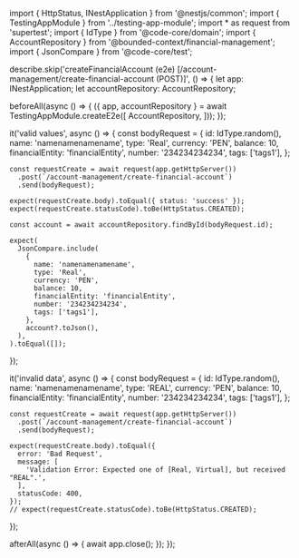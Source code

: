 import { HttpStatus, INestApplication } from '@nestjs/common';
import { TestingAppModule } from '../testing-app-module';
import \* as request from 'supertest';
import { IdType } from '@code-core/domain';
import { AccountRepository } from '@bounded-context/financial-management';
import { JsonCompare } from '@code-core/test';

describe.skip('createFinancialAccount (e2e) [/account-management/create-financial-account (POST)]', () => {
let app: INestApplication;
let accountRepository: AccountRepository;

beforeAll(async () => {
({ app, accountRepository } = await TestingAppModule.createE2e([
AccountRepository,
]));
});

it('valid values', async () => {
const bodyRequest = {
id: IdType.random(),
name: 'namenamenamename',
type: 'Real',
currency: 'PEN',
balance: 10,
financialEntity: 'financialEntity',
number: '234234234234',
tags: ['tags1'],
};

    const requestCreate = await request(app.getHttpServer())
      .post(`/account-management/create-financial-account`)
      .send(bodyRequest);

    expect(requestCreate.body).toEqual({ status: 'success' });
    expect(requestCreate.statusCode).toBe(HttpStatus.CREATED);

    const account = await accountRepository.findById(bodyRequest.id);

    expect(
      JsonCompare.include(
        {
          name: 'namenamenamename',
          type: 'Real',
          currency: 'PEN',
          balance: 10,
          financialEntity: 'financialEntity',
          number: '234234234234',
          tags: ['tags1'],
        },
        account?.toJson(),
      ),
    ).toEqual([]);

});

it('invalid data', async () => {
const bodyRequest = {
id: IdType.random(),
name: 'namenamenamename',
type: 'REAL',
currency: 'PEN',
balance: 10,
financialEntity: 'financialEntity',
number: '234234234234',
tags: ['tags1'],
};

    const requestCreate = await request(app.getHttpServer())
      .post(`/account-management/create-financial-account`)
      .send(bodyRequest);

    expect(requestCreate.body).toEqual({
      error: 'Bad Request',
      message: [
        'Validation Error: Expected one of [Real, Virtual], but received "REAL".',
      ],
      statusCode: 400,
    });
    // expect(requestCreate.statusCode).toBe(HttpStatus.CREATED);

});

afterAll(async () => {
await app.close();
});
});
